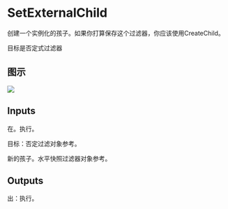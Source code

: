 # SetExternalChild

创建一个实例化的孩子。如果你打算保存这个过滤器，你应该使用CreateChild。

目标是否定式过滤器

## 图示

![]($-20221218-19422668.png)

## Inputs

在。执行。

目标：否定过滤对象参考。

新的孩子。水平快照过滤器对象参考。  

## Outputs

出：执行。
